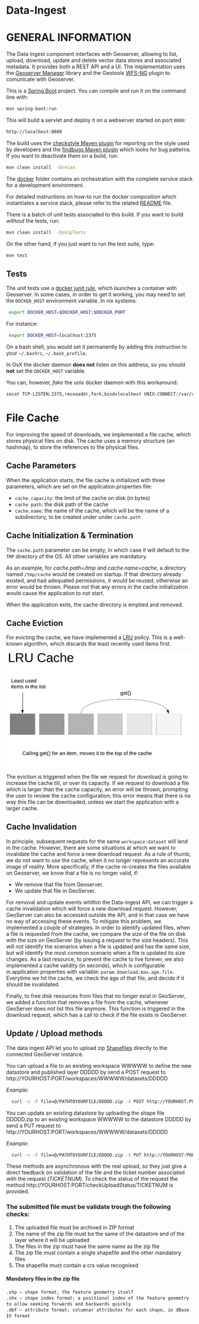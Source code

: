 # Data-Ingest

GENERAL INFORMATION
===================
The Data Ingest component interfaces with Geoserver, allowing to list, upload, download, update and delete vector data stores and associated metadata. It provides both a REST API and a UI. The implementation uses the [Geoserver Manager](https://github.com/geosolutions-it/geoserver-manager) library and the Geotools [WFS-NG](http://docs.geotools.org/latest/userguide/library/data/wfs-ng.html) plugin to comunicate with Geoserver.

This is a [Spring Boot](https://projects.spring.io/spring-boot/) project. You can compile and run it on the command line with:

```bash
mvn spring-boot:run
```

This will build a servlet and deploy it on a webserver started on port `8080`:

```bash
http://localhost:8080
```

The build uses the [checkstyle Maven plugin](https://maven.apache.org/plugins/maven-checkstyle-plugin/) for reporting on the style used by developers and the [findbugs Maven plugin](http://gleclaire.github.io/findbugs-maven-plugin/) which looks for bug patterns. If you want to deactivate them on a build, run:

```bash
mvn clean install  -Drelax
```
The [docker](./docker) folder contains an orchestration with the complete service stack for a development environment.

For detailed instructions on how-to run the docker composition which instantiates a service stack, please refer to the related [README](./docker/README.md) file.

There is a batch of unit tests associated to this build. If you want to build _without_ the tests, run:

```bash
mvn clean install  -DskipTests
```
On the other hand, if you just want to run the test suite, type:
```bash
mvn test
```
Tests
-----
The unit tests use a [docker junit rule](https://github.com/klousiaj/docker-junit-rule), which launches a container with Geoserver. In some cases, in order to get it working, you may need to set the `DOCKER_HOST` environment variable. In nix systems:

```bash
 export DOCKER_HOST=$DOCKER_HOST:$DOCKER_PORT
```

For instance:

```bash
 export DOCKER_HOST=localhost:2375
```

On a bash shell, you would set it permanently by adding this instruction to your `~/.bashrc`, `~/.bash_profile`.

In OsX the docker daemon __does not__ listen on this address, so you should __not__ set the `DOCKER_HOST` variable.

You can, however, _fake_ the unix docker daemon with this workaround:

```bash
socat TCP-LISTEN:2375,reuseaddr,fork,bind=localhost UNIX-CONNECT:/var/run/docker.sock &
```
File Cache
==========
For improving the speed of downloads, we implemented a file cache, which stores physical files on disk. The cache uses a memory structure (an hashmap), to store the references to the physical files.
## Cache Parameters
When the application starts, the file cache is initialized with three parameters, which are set on the application.properties file:
* `cache.capacity`: the limit of the cache on disk (in bytes)
* `cache path`: the disk path of the cache
* `cache.name`: the name of the cache, which will be the name of a subdirectory, to be created under under `cache.path`

## Cache Initialization & Termination
The `cache.path` parameter can be empty, in which case it will default to the `TMP` directory of the OS. All other variables are mandatory.

As an example, for _cache.path=/tmp_ and _cache.name=cache_, a directory named `/tmp/cache` would be created on startup. If that directory already existed, and had adequated permissions, it would be reused; otherwise an error would be thrown. Please not that any errors in the cache initialization would cause the application to not start.

When the application exits, the cache directory is emptied and removed.

## Cache Eviction
For evicting the cache, we have implemented a [LRU](https://en.wikipedia.org/wiki/Cache_replacement_policies#Least_Recently_Used_.28LRU.29) policy. This is a well-known algorithm, which discards the least recently used items first.

![LRU Cache](https://raw.githubusercontent.com/OpenGeoportal/Data-Ingest/master/lru.png "LRU Cache")

The eviction is triggered when the file we request for download is going to increase the cache till, or over its capacity. If we request to download a file which is larger than the cache capacity, an error will be thrown, prompting the user to review the cache configuration; this error means that there is no way this file can be downloaded, unless we start the application with a larger cache.

## Cache Invalidation
In principle, subsequent requests for the same `workspace:dataset` will land in the cache. However, there are some situations at which we want to invalidate the cache and force a new download request. As a rule of thumb, we do not want to use the cache, when it no longer represents an accurate image of reality. More specifically, if the cache re-creates the files available on Geoserver, we know that a file is no longer valid, if:
* We remove that file from Geoserver.
* We update that file in GeoServer.

For removal and update events whithin the Data-Ingest API, we can trigger a cache invalidation which will force a new download request. However, GeoServer can also be accessed outside the API, and in that case we have no way of accessing these events. To mitigate this problem, we implemented a couple of strategies. In order to identify updated files, when a file is requested from the cache, we compare the size of the file on disk with the size on GeoServer (by issuing a request to the size headers). This will not identify the scenarios when a file is updated and has the same size, but will identify the most common scenario when a file is updated its size changes.
As a last resource, to prevent the cache to live forever, we also implemented a cache validity (in seconds), which is configurable in.application properties with variable: `param.download.max.age.file`. Everytime we hit the cache, we check the age of that file, and decide if it should be invalidated.

Finally, to free disk resources from files that no longer exist in GeoServer, we added a function that removes a file from the cache, whenever GeoServer does not list this file anymore. This function is triggered in the download request, which has a call to check if the file exists in GeoServer.

## Update / Upload methods

The data ingest API let you to upload zip [Shapefiles](https://en.wikipedia.org/wiki/Shapefile) directly to the connected GeoServer instance.

You can upload a file to an existing workspace WWWWW to define the new datastore and published layer DDDDD by send a POST request to http://YOURHOST:PORT/workspaces/WWWWW/datasets/DDDDD

*Example:*
```bash
  curl -v -F file=@/PATHTOYOURFILE/DDDDD.zip -X POST http://YOURHOST:PORT/workspaces/WWWWW/datasets/DDDDD
```

You can update an existing datastore by uploading the shape file DDDDD.zip to an existing workspace WWWWW to the datastore DDDDD by send a PUT request to http://YOURHOST:PORT/workspaces/WWWWW/datasets/DDDDD

*Example:*
```bash
  curl -v -F file=@/PATHTOYOURFILE/DDDDD.zip -X PUT http://YOURHOST:PORT/workspaces/WWWWW/datasets/DDDDD
```
These methods are asynchronous with the real upload, so they just give a direct feedback on validation of the file and the ticket number associated with the request (_TICKETNUM_). To check the status of the request the method http://YOURHOST:PORT/checkUploadStatus/TICKETNUM is provided.

### The submitted file must be validate trough the following checks:

1. The uploaded file must be archived in ZIP format
2. The name of the zip file must be the same of the datastore and of the layer where it will be uploaded
3. The files in the zip must have the same name as the zip file
4. The zip file must contain a single shapefile and the other mandatory files
5. The shapefile must contain a crs value recognised


#### Mandatory files in the zip file

    .shp — shape format; the feature geometry itself
    .shx — shape index format; a positional index of the feature geometry to allow seeking forwards and backwards quickly
    .dbf — attribute format; columnar attributes for each shape, in dBase IV format
